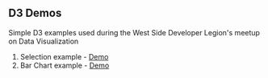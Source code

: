 ## D3 Demos
Simple D3 examples used during the West Side Developer Legion's meetup on Data Visualization

1. Selection example - [Demo](http://rsimmons1127.github.io/d3-demo/intro.html)
2. Bar Chart example - [Demo](http://rsimmons1127.github.io/d3-demo/barChart.html)
